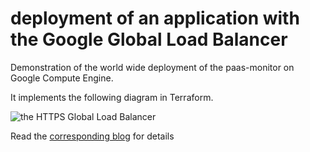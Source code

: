 # deployment of an application with the Google Global Load Balancer 
Demonstration of the world wide deployment of the paas-monitor on Google Compute Engine.

It implements the following diagram in Terraform. 

![the HTTPS Global Load Balancer](https://cloud.google.com/load-balancing/images/basic-http-load-balancer.svg)

Read the [corresponding blog](https://binx.io/blog/2018/11/15/how-to-configure-global-load-balancing-with-google-cloud-platform/) for details

